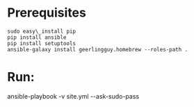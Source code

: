 # Prerequisites
```
sudo easy\_install pip
pip install ansible
pip install setuptools
ansible-galaxy install geerlingguy.homebrew --roles-path .
```

# Run:
ansible-playbook -v site.yml --ask-sudo-pass

